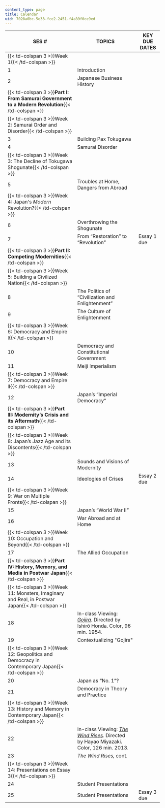 ```yaml
---
content_type: page
title: Calendar
uid: 7028a0bc-5e33-fce2-2451-f4a89f0ce9ed
---
```


| SES # | TOPICS | KEY DUE DATES |
| --- | --- | --- |
| {{< td-colspan 3 >}}Week 1{{< /td-colspan >}} |||
| 1 | Introduction | &nbsp; |
| 2 | Japanese Business History | &nbsp; |
| {{< td-colspan 3 >}}**Part I: From Samurai Government to a Modern Revolution**{{< /td-colspan >}} |||
| {{< td-colspan 3 >}}Week 2: Samurai Order and Disorder{{< /td-colspan >}} |||
| 3 | Building Pax Tokugawa | &nbsp; |
| 4 | Samurai Disorder | &nbsp; |
| {{< td-colspan 3 >}}Week 3: The Decline of Tokugawa Shogunate{{< /td-colspan >}} |||
| 5 | Troubles at Home, Dangers from Abroad | &nbsp; |
| {{< td-colspan 3 >}}Week 4: Japan's _Modern_ Revolution?{{< /td-colspan >}} |||
| 6 | Overthrowing the Shogunate | &nbsp; |
| 7 | From “Restoration” to “Revolution” | Essay 1 due |
| {{< td-colspan 3 >}}**Part II: Competing Modernities**{{< /td-colspan >}} |||
| {{< td-colspan 3 >}}Week 5: Building a Civilized Nation{{< /td-colspan >}} |||
| 8 | The Politics of “Civilization and Enlightenment” | &nbsp; |
| 9 | The Culture of Enlightenment | &nbsp; |
| {{< td-colspan 3 >}}Week 6: Democracy and Empire I{{< /td-colspan >}} |||
| 10 | Democracy and Constitutional Government | &nbsp; |
| 11 | Meiji Imperialism | &nbsp; |
| {{< td-colspan 3 >}}Week 7: Democracy and Empire II{{< /td-colspan >}} |||
| 12 | Japan’s “Imperial Democracy” | &nbsp; |
| {{< td-colspan 3 >}}**Part III: Modernity’s Crisis and its Aftermath**{{< /td-colspan >}} |||
| {{< td-colspan 3 >}}Week 8: Japan’s Jazz Age and its Discontents{{< /td-colspan >}} |||
| 13 | Sounds and Visions of Modernity | &nbsp; |
| 14 | Ideologies of Crises | Essay 2 due |
| {{< td-colspan 3 >}}Week 9: War on Multiple Fronts{{< /td-colspan >}} |||
| 15 | Japan’s “World War II” | &nbsp; |
| 16 | War Abroad and at Home | &nbsp; |
| {{< td-colspan 3 >}}Week 10: Occupation and Beyond{{< /td-colspan >}} |||
| 17 | The Allied Occupation | &nbsp; |
| {{< td-colspan 3 >}}**Part IV: History, Memory, and Media in Postwar Japan**{{< /td-colspan >}} |||
| {{< td-colspan 3 >}}Week 11: Monsters, Imaginary and Real, in Postwar Japan{{< /td-colspan >}} |||
| 18 | In-class Viewing: [_Gojira_](http://www.imdb.com/title/tt0047034/?ref_=nv_sr_2). Directed by Ishirô Honda. Color, 96 min. 1954. | &nbsp; |
| 19 | Contextualizing "Gojira" | &nbsp; |
| {{< td-colspan 3 >}}Week 12: Geopolitics and Democracy in Contemporary Japan{{< /td-colspan >}} |||
| 20 | Japan as “No. 1”? | &nbsp; |
| 21 | Democracy in Theory and Practice | &nbsp; |
| {{< td-colspan 3 >}}Week 13: History and Memory in Contemporary Japan{{< /td-colspan >}} |||
| 22 | In-class Viewing: _[The Wind Rises](http://www.imdb.com/title/tt2013293/?ref_=nv_sr_1)_. Directed by Hayao Miyazaki.  Color, 126 min. 2013. | &nbsp; |
| 23 | _The Wind Rises,_ cont. | &nbsp; |
| {{< td-colspan 3 >}}Week 14: Presentations on Essay 3{{< /td-colspan >}} |||
| 24 | Student Presentations | &nbsp; |
| 25 | Student Presentations | Essay 3 due
